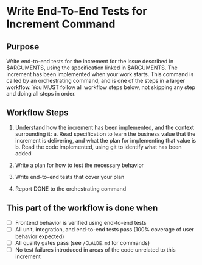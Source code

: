 # Write End-To-End Tests for Increment Command

## Purpose

Write end-to-end tests for the increment for the issue described in $ARGUMENTS, using the specification linked in $ARGUMENTS. The increment has been implemented when your work starts.
This command is called by an orchestrating command, and is one of the steps in a larger workflow.
You MUST follow all workflow steps below, not skipping any step and doing all steps in order.

## Workflow Steps

1. Understand how the increment has been implemented, and the context surrounding it:
   a. Read specification to learn the business value that the increment is delivering, and what the plan for implementing that value is
   b. Read the code implemented, using git to identify what has been added

2. Write a plan for how to test the necessary behavior

3. Write end-to-end tests that cover your plan

4. Report DONE to the orchestrating command

## This part of the workflow is done when

- [ ] Frontend behavior is verified using end-to-end tests
- [ ] All unit, integration, and end-to-end tests pass (100% coverage of user behavior expected)
- [ ] All quality gates pass (see `/CLAUDE.md` for commands)
- [ ] No test failures introduced in areas of the code unrelated to this increment
